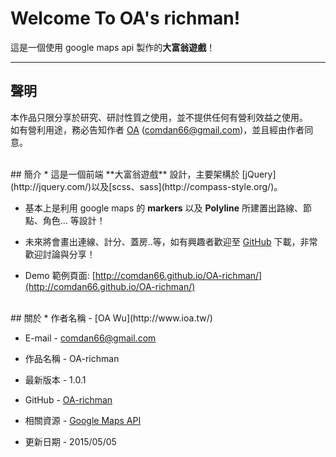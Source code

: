 # Welcome To OA's richman!
這是一個使用 google maps api 製作的**大富翁遊戲**！ 

---
## 聲明
本作品只限分享於研究、研討性質之使用，並不提供任何有營利效益之使用。  
如有營利用途，務必告知作者 [OA](http://www.ioa.tw/) (<comdan66@gmail.com>)，並且經由作者同意。


<br/>
## 簡介
* 這是一個前端 **大富翁遊戲** 設計，主要架構於 [jQuery](http://jquery.com/)以及[scss、sass](http://compass-style.org/)。  

* 基本上是利用 google maps 的 **markers** 以及 **Polyline** 所建置出路線、節點、角色... 等設計！

* 未來將會畫出連線、計分、蓋房..等，如有興趣者歡迎至 [GitHub](https://github.com/comdan66/OA-richman/) 下載，非常歡迎討論與分享！

* Demo 範例頁面: [http://comdan66.github.io/OA-richman/](http://comdan66.github.io/OA-richman/)


<br/>
## 關於
* 作者名稱 - [OA Wu](http://www.ioa.tw/)

* E-mail - <comdan66@gmail.com>

* 作品名稱 - OA-richman

* 最新版本 - 1.0.1

* GitHub - [OA-richman](https://github.com/comdan66/OA-richman/)

* 相關資源 - [Google Maps API](https://developers.google.com/maps/documentation/javascript/markers)

* 更新日期 - 2015/05/05